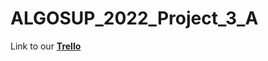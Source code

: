 # ALGOSUP_2022_Project_3_A

Link to our [**Trello**](https://trello.com/b/itooTuBY/algosup2022project3a)
